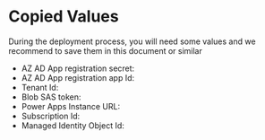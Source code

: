 # Copied Values

During the deployment process, you will need some values and we recommend to save them in this document or similar

- AZ AD App registration secret:
- AZ AD App registration app Id:
- Tenant Id:
- Blob SAS token:
- Power Apps Instance URL:
- Subscription Id:
- Managed Identity Object Id:
